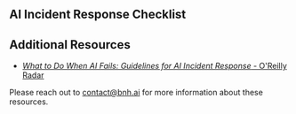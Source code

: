 ## AI Incident Response Checklist

## Additional Resources

* [*What to Do When AI Fails: Guidelines for AI Incident Response* - O'Reilly Radar](https://www.oreilly.com/radar/what-to-do-when-ai-fails/)

Please reach out to [contact@bnh.ai](mailto:contact@bnh.ai) for more information about these resources.
